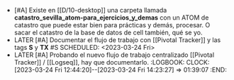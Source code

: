 - [#A] Existe en [[D/10-desktop]] una carpeta llamada **catastro_sevilla_atom-para_ejercicios_y_demas** con un ATOM de catastro que puede estar bien para prácticas y demás, procesar. O sacar el catastro de la base de datos de cell también, qué se yo.
- LATER [#A] Documentar el flujo de trabajo con [[Pivotal Tracker]] y las tags **S** y **TX** #S
  SCHEDULED: <2023-03-24 Fri>
- LATER [#A] Probando el nuevo flujo de trabajo centralizado [[Pivotal Tracker]] / [[Logseq]], hay que documentarlo.
  :LOGBOOK:
  CLOCK: [2023-03-24 Fri 12:44:20]--[2023-03-24 Fri 14:23:27] =>  01:39:07
  :END: